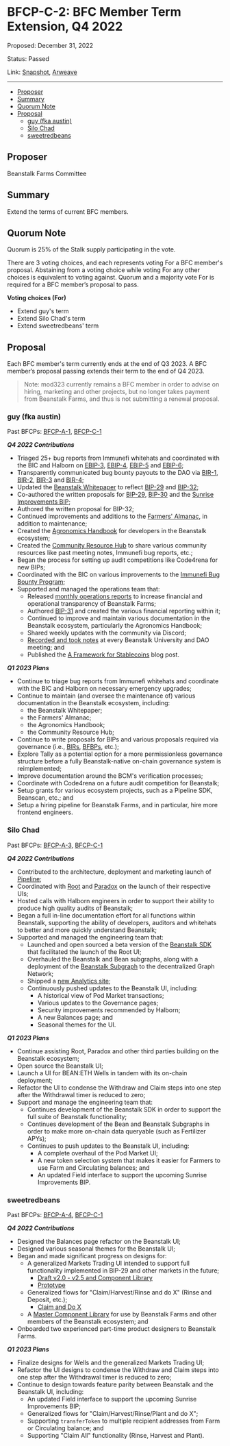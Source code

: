 # BFCP-C-2: BFC Member Term Extension, Q4 2022

Proposed: December 31, 2022

Status: Passed

Link: [Snapshot](https://snapshot.org/#/beanstalkfarms.eth/proposal/0xafac63673dd6eab0e372e55fe66dc5425f026fbcc0f45b025cb0fa74d759181e), [Arweave](https://arweave.net/DUocfZDWPqHZIgK97A9-BrPVX53UEEVHSA2Ukv9h5CM)

---

- [Proposer](#proposer)
- [Summary](#summary)
- [Quorum Note](#quorum-note)
- [Proposal](#proposal)
    * [guy (fka austin)](#guy-fka-austin)
    * [Silo Chad](#silo-chad)
    * [sweetredbeans](#sweetredbeans)

## Proposer

Beanstalk Farms Committee

## Summary

Extend the terms of current BFC members.

## Quorum Note

Quorum is 25% of the Stalk supply participating in the vote.

There are 3 voting choices, and each represents voting For a BFC member's proposal. Abstaining from a voting choice while voting For any other choices is equivalent to voting against. Quorum and a majority vote For is required for a BFC member’s proposal to pass.

**Voting choices (For)**

* Extend guy's term
* Extend Silo Chad's term
* Extend sweetredbeans' term

## Proposal

Each BFC member's term currently ends at the end of Q3 2023. A BFC member’s proposal passing extends their term to the end of Q4 2023.

> Note: mod323 currently remains a BFC member in order to advise on hiring, marketing and other projects, but no longer takes payment from Beanstalk Farms, and thus is not submitting a renewal proposal.

### **guy** (fka austin)

Past BFCPs: [BFCP-A-1](https://snapshot.org/#/beanstalkfarms.eth/proposal/0xbba13a2ee887f2367fdc5485b5412f7de2e41062f85acc0634d4edb428424496), [BFCP-C-1](https://snapshot.org/#/beanstalkfarms.eth/proposal/0x023674512638d7b238dbfe0d2119bf3fa3bf8bb06c02f0a5bf1bff9f10d9988f)

**_Q4 2022 Contributions_**

* Triaged 25+ bug reports from Immunefi whitehats and coordinated with the BIC and Halborn on [EBIP-3](https://arweave.net/OftwDeHeyC61Xe7nVjBpQITh7T3m08-hXF9sQ9TjMfs), [EBIP-4](https://arweave.net/Eb3qBsLrBdMBGtyaR3lEhK1_r_tS0HvvCgRFmKroPM8), [EBIP-5](https://arweave.net/rqnIr_xLdEm4Q0ZiMqWh26lwvNmXUnMv9zu2Is4qOmM) and [EBIP-6](https://arweave.net/o0cB9SKHQq1y_KqIRZ8oK-xLjtSiTXuiT5dGmkwxygI);
* Transparently communicated bug bounty payouts to the DAO via [BIR-1](https://arweave.net/jQy5ugOSevENDHMFQX3RxnerdUVxJBh28hnnuDY1ww0), [BIR-2](https://arweave.net/zayRM8ATyNJR_1n5xRRQ2gkaOdADRbeOX3q7CyfYPHg), [BIR-3](https://arweave.net/ObqSYNnh5OIopDNHlJmwByFgT-qYjQV60oeYli5Q-fU) and [BIR-4](https://arweave.net/OyqpqjsTub1j4jaGipqMffPGxVywnmR3g45e9jkMZTM);
* Updated the [Beanstalk Whitepaper](https://bean.money/beanstalk.pdf) to reflect [BIP-29](https://arweave.net/OfWylBAxD5KyGJBWrQto2EyeYpzc-MqfaroXMQ1bk5w) and [BIP-32](https://arweave.net/MfbAuoU1koNM5YNJ0qCoizj4zLGXFgERW_TbmFFWimE);
* Co-authored the written proposals for [BIP-29](https://arweave.net/OfWylBAxD5KyGJBWrQto2EyeYpzc-MqfaroXMQ1bk5w), [BIP-30](https://arweave.net/XZuc8TUxvsvl66I1ULw4MBKuku4rJXOwb_Bs7hqMNbQ) and the [Sunrise Improvements BIP](https://arweave.net/ysB252CHhuOXMdBTnnkv2dsktZ9JiIinXyWJvpkh7FY);
* Authored the written proposal for BIP-32;
* Continued improvements and additions to the [Farmers' Almanac](https://docs.bean.money/almanac), in addition to maintenance;
* Created the [Agronomics Handbook](https://docs.bean.money/developers) for developers in the Beanstalk ecosystem;
* Created the [Community Resource Hub](https://bean.money/community-resources) to share various community resources like past meeting notes, Immunefi bug reports, etc.;
* Began the process for setting up audit competitions like Code4rena for new BIPs;
* Coordinated with the BIC on various improvements to the [Immunefi Bug Bounty Program](https://immunefi.com/bounty/beanstalk);
* Supported and managed the operations team that:
    * Released [monthly operations reports](https://github.com/BeanstalkFarms/Beanstalk-Farms-Operations/blob/main/beanstalk-farms/11-2022-report.md) to increase financial and operational transparency of Beanstalk Farms;
    * Authored [BIP-31](https://arweave.net/OZJBbZWlyiKTMYo93jaPX9j6y65BF6hG9rHCvH5sPN0) and created the various financial reporting within it;
    * Continued to improve and maintain various documentation in the Beanstalk ecosystem, particularly the Agronomics Handbook;
    * Shared weekly updates with the community via Discord;
    * [Recorded and took notes](https://bean.money/learning-center) at every Beanstalk University and DAO meeting; and
    * Published the [A Framework for Stablecoins](https://bean.money/blog/a-framework-for-stablecoins) blog post.

**_Q1 2023 Plans_**

* Continue to triage bug reports from Immunefi whitehats and coordinate with the BIC and Halborn on necessary emergency upgrades;
* Continue to maintain (and oversee the maintenance of) various documentation in the Beanstalk ecosystem, including:
    * the Beanstalk Whitepaper;
    * the Farmers' Almanac;
    * the Agronomics Handbook;
    * the Community Resource Hub;
* Continue to write proposals for BIPs and various proposals required via governance (i.e., [BIRs](https://snapshot.org/#/beanstalkbugbounty.eth), [BFBPs](https://snapshot.org/#/beanstalkfarmsbudget.eth), etc.);
* Explore Tally as a potential option for a more permissionless governance structure before a fully Beanstalk-native on-chain governance system is reimplemented;
* Improve documentation around the BCM's verification processes;
* Coordinate with Code4rena on a future audit competition for Beanstalk;
* Setup grants for various ecosystem projects, such as a Pipeline SDK, Beanscan, etc.; and 
* Setup a hiring pipeline for Beanstalk Farms, and in particular, hire more frontend engineers.

### **Silo Chad**

Past BFCPs: [BFCP-A-3](https://snapshot.org/#/beanstalkfarms.eth/proposal/0xc4583788b51279ff85457b8650ea8fbb3b42995ac606763a453671383d351a01), [BFCP-C-1](https://snapshot.org/#/beanstalkfarms.eth/proposal/0x023674512638d7b238dbfe0d2119bf3fa3bf8bb06c02f0a5bf1bff9f10d9988f)

**_Q4 2022 Contributions_**

* Contributed to the architecture, deployment and marketing launch of [Pipeline](https://evmpipeline.org/);
* Coordinated with [Root](https://roottoken.org/) and [Paradox](https://betparadox.com/) on the launch of their respective UIs;
* Hosted calls with Halborn engineers in order to support their ability to produce high quality audits of Beanstalk;
* Began a full in-line documentation effort for all functions within Beanstalk, supporting the ability of developers, auditors and whitehats to better and more quickly understand Beanstalk;
* Supported and managed the engineering team that:
    * Launched and open sourced a beta version of the [Beanstalk SDK](https://github.com/BeanstalkFarms/Beanstalk-SDK) that facilitated the launch of the Root UI;
    * Overhauled the Beanstalk and Bean subgraphs, along with a deployment of the [Beanstalk Subgraph](https://github.com/BeanstalkFarms/Beanstalk-Subgraph) to the decentralized Graph Network;
    * Shipped a [new Analytics site](https://analytics.bean.money/);
    * Continuously pushed updates to the Beanstalk UI, including:
        * A historical view of Pod Market transactions;
        * Various updates to the Governance pages;
        * Security improvements recommended by Halborn;
        * A new Balances page; and
        * Seasonal themes for the UI.

**_Q1 2023 Plans_**

* Continue assisting Root, Paradox and other third parties building on the Beanstalk ecosystem;
* Open source the Beanstalk UI;
* Launch a UI for BEAN:ETH Wells in tandem with its on-chain deployment;
* Refactor the UI to condense the Withdraw and Claim steps into one step after the Withdrawal timer is reduced to zero;
* Support and manage the engineering team that:
    * Continues development of the Beanstalk SDK in order to support the full suite of Beanstalk functionality;
    * Continues development of the Bean and Beanstalk Subgraphs in order to make more on-chain data queryable (such as Fertilizer APYs);
    * Continues to push updates to the Beanstalk UI, including:
        * A complete overhaul of the Pod Market UI;
        * A new token selection system that makes it easier for Farmers to use Farm and Circulating balances; and
        * An updated Field interface to support the upcoming Sunrise Improvements BIP.

### **sweetredbeans**

Past BFCPs: [BFCP-A-4](https://snapshot.org/#/beanstalkfarms.eth/proposal/0x0c2a9b20ccea9e796bae7baccbd1f699a8fbed255ab2893582b65cf54a525df5), [BFCP-C-1](https://snapshot.org/#/beanstalkfarms.eth/proposal/0x023674512638d7b238dbfe0d2119bf3fa3bf8bb06c02f0a5bf1bff9f10d9988f)

**_Q4 2022 Contributions_**

* Designed the Balances page refactor on the Beanstalk UI;
* Designed various seasonal themes for the Beanstalk UI;
* Began and made significant progress on designs for:
    * A generalized Markets Trading UI intended to support full functionality implemented in BIP-29 and other markets in the future;
        * [Draft v2.0 - v2.5 and Component Library](https://www.figma.com/file/ir3pUfBvuArGIucGkDb7QA/Pod-Marketplace-V2-(Component-Library-%26-Drafts)?node-id=1%3A102980&t=NHBn5bicy9zKE3LI-1)
        * [Prototype](https://www.figma.com/file/vwOPfk4fKjmmwHDx9uYOZ2/Pod-Marketplace-v2-(Prototype-%26-Interactions)?node-id=0%3A1&t=I21IuDbTHucydxBH-1)
    * Generalized flows for "Claim/Harvest/Rinse and do X" (Rinse and Deposit, etc.);
        * [Claim and Do X](https://www.figma.com/file/Wjiq8FB32RmRhtlB2t4FTg/Pages?node-id=50%3A15125&t=nWOWRXmRTJnAoRJv-1)
    * A [Master Component Library](https://www.figma.com/file/yfI1ssOUihzIA4H0xDzlEk/Master-Component-Library?node-id=99%3A1173&t=RrM8bgQbgLlcULdB-1) for use by Beanstalk Farms and other members of the Beanstalk ecosystem; and
* Onboarded two experienced part-time product designers to Beanstalk Farms.

**_Q1 2023 Plans_**

* Finalize designs for Wells and the generalized Markets Trading UI;
* Refactor the UI designs to condense the Withdraw and Claim steps into one step after the Withdrawal timer is reduced to zero;
* Continue to design towards feature parity between Beanstalk and the Beanstalk UI, including:
    * An updated Field interface to support the upcoming Sunrise Improvements BIP; 
    * Generalized flows for "Claim/Harvest/Rinse/Plant and do X"; 
    * Supporting `transferToken` to multiple recipient addresses from Farm or Circulating balance; and
    * Supporting "Claim All" functionality (Rinse, Harvest and Plant).
